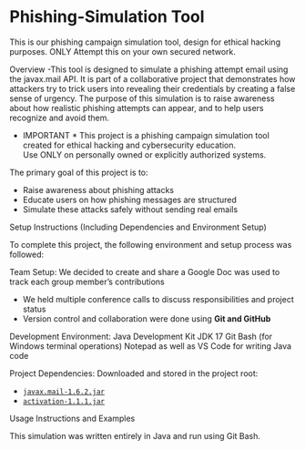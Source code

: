# Phishing-Simulation Tool
This is our phishing campaign simulation tool, design for ethical hacking purposes. ONLY Attempt this on your own secured network. 

Overview -This tool is designed to simulate a phishing attempt email using the javax.mail API. It is part of a collaborative project that demonstrates how attackers try to trick users into revealing their credentials by creating a false sense of urgency. The purpose of this simulation is to raise awareness about how realistic phishing attempts can appear, and to help users recognize and avoid them.

* IMPORTANT * 
This project is a phishing campaign simulation tool created for ethical hacking and cybersecurity education.  
 Use ONLY on personally owned or explicitly authorized systems.


The primary goal of this project is to:
- Raise awareness about phishing attacks
- Educate users on how phishing messages are structured
- Simulate these attacks safely without sending real emails

Setup Instructions (Including Dependencies and Environment Setup)

To complete this project, the following environment and setup process was followed:

Team Setup:
We decided to create and share a Google Doc was used to track each group member’s contributions
- We held multiple conference calls to discuss responsibilities and project status
- Version control and collaboration were done using **Git and GitHub**

Development Environment:
Java Development Kit JDK 17 
 Git Bash (for Windows terminal operations)
Notepad as well as VS Code for writing Java code

Project Dependencies:
Downloaded and stored in the project root:
- [`javax.mail-1.6.2.jar`](https://repo1.maven.org/maven2/com/sun/mail/javax.mail/1.6.2/javax.mail-1.6.2.jar)
- [`activation-1.1.1.jar`](https://repo1.maven.org/maven2/javax/activation/activation/1.1.1/activation-1.1.1.jar)


Usage Instructions and Examples

This simulation was written entirely in Java and run using Git Bash. 
